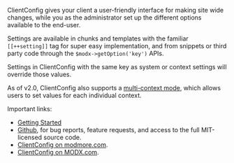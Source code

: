 ClientConfig gives your client a user-friendly interface for making site wide changes, while you as the administrator set up the different options available to the end-user. 

Settings are available in chunks and templates with the familiar `[[++setting]]` tag for super easy implementation, and from snippets or third party code through the `$modx->getOption('key')` APIs.

Settings in ClientConfig with the same key as system or context settings will override those values. 

As of v2.0, ClientConfig also supports a [multi-context mode](Multiple_Contexts), which allows users to set values for each individual context. 

Important links:

- [Getting Started](Getting_started)
- [Github](https://github.com/modmore/ClientConfig), for bug reports, feature requests, and access to the full MIT-licensed source code.
- [ClientConfig on modmore.com](https://www.modmore.com/extras/clientconfig/).
- [ClientConfig on MODX.com](https://modx.com/extras/package/clientconfig).
